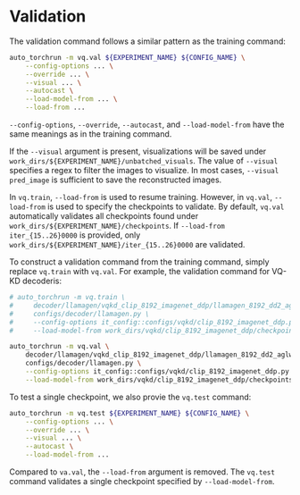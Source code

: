 # Validation

The validation command follows a similar pattern as the training command:

```bash
auto_torchrun -m vq.val ${EXPERIMENT_NAME} ${CONFIG_NAME} \
    --config-options ... \
    --override ... \
    --visual ... \
    --autocast \
    --load-model-from ... \
    --load-from ...
```

`--config-options`, `--override`, `--autocast`, and `--load-model-from` have the same meanings as in the training command.

If the `--visual` argument is present, visualizations will be saved under `work_dirs/${EXPERIMENT_NAME}/unbatched_visuals`. The value of `--visual` specifies a regex to filter the images to visualize. In most cases, `--visual pred_image` is sufficient to save the reconstructed images.

In `vq.train`, `--load-from` is used to resume training. However, in `vq.val`, `--load-from` is used to specify the checkpoints to validate. By default, `vq.val` automatically validates all checkpoints found under `work_dirs/${EXPERIMENT_NAME}/checkpoints`. If `--load-from iter_{15..26}0000` is provided, only `work_dirs/${EXPERIMENT_NAME}/iter_{15..26}0000` are validated.

To construct a validation command from the training command, simply replace `vq.train` with `vq.val`. For example, the validation command for VQ-KD decoderis:

```bash
# auto_torchrun -m vq.train \
#     decoder/llamagen/vqkd_clip_8192_imagenet_ddp/llamagen_8192_dd2_aglwg075_imagenet_ddp \
#     configs/decoder/llamagen.py \
#     --config-options it_config::configs/vqkd/clip_8192_imagenet_ddp.py \
#     --load-model-from work_dirs/vqkd/clip_8192_imagenet_ddp/checkpoints/iter_250000/model.pth

auto_torchrun -m vq.val \
    decoder/llamagen/vqkd_clip_8192_imagenet_ddp/llamagen_8192_dd2_aglwg075_imagenet_ddp \
    configs/decoder/llamagen.py \
    --config-options it_config::configs/vqkd/clip_8192_imagenet_ddp.py \
    --load-model-from work_dirs/vqkd/clip_8192_imagenet_ddp/checkpoints/iter_250000/model.pth
```

To test a single checkpoint, we also provie the `vq.test` command:

```bash
auto_torchrun -m vq.test ${EXPERIMENT_NAME} ${CONFIG_NAME} \
    --config-options ... \
    --override ... \
    --visual ... \
    --autocast \
    --load-model-from ...
```

Compared to `va.val`, the `--load-from` argument is removed. The `vq.test` command validates a single checkpoint specified by `--load-model-from`.
